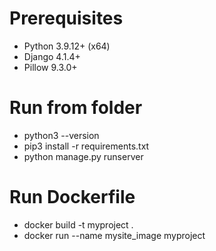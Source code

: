 # Prerequisites #

* Python 3.9.12+ (x64)
* Django 4.1.4+
* Pillow 9.3.0+

# Run from folder #

* python3 --version
* pip3 install -r requirements.txt
* python manage.py runserver


# Run Dockerfile #

* docker build -t myproject .
* docker run --name mysite_image myproject

